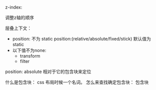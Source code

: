 z-index:

调整z轴的顺序

层叠上下文：
- position: 不为 static position:(relative/absolute/fixed/stick) 默认值为 static
- 以下值不为none:
  - transform
  - filter

position: absolute  相对于它的包含块来定位

什么是包含块： css 布局时候一个名词。
怎么来查找确定包含块： 包含块
<!-- position: absolute  父级第一个有定位的元素 -->